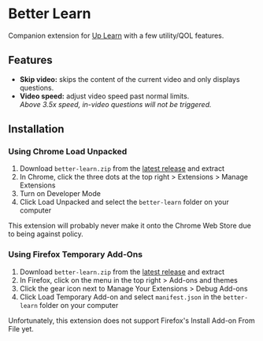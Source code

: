 # Better Learn

Companion extension for [Up Learn](https://uplearn.co.uk/) with a few utility/QOL features.

## Features

- **Skip video:** skips the content of the current video and only displays questions.
- **Video speed:** adjust video speed past normal limits.  
  *Above 3.5x speed, in-video questions will not be triggered.*


## Installation

### Using Chrome Load Unpacked
1. Download `better-learn.zip` from the [latest release](https://github.com/shrub719/better-learn/releases/latest) and extract
1. In Chrome, click the three dots at the top right > Extensions > Manage Extensions
1. Turn on Developer Mode
1. Click Load Unpacked and select the `better-learn` folder on your computer

This extension will probably never make it onto the Chrome Web Store due to being against policy.

### Using Firefox Temporary Add-Ons
1. Download `better-learn.zip` from the [latest release](https://github.com/shrub719/better-learn/releases/latest) and extract
1. In Firefox, click on the menu in the top right > Add-ons and themes
1. Click the gear icon next to Manage Your Extensions > Debug Add-ons
1. Click Load Temporary Add-on and select `manifest.json` in the `better-learn` folder on your computer

Unfortunately, this extension does not support Firefox's Install Add-on From File yet.
